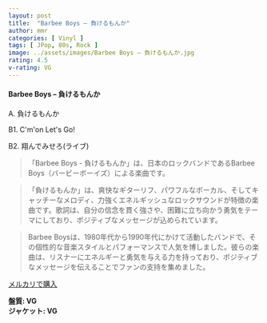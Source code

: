 ```yaml
---
layout: post
title:  "Barbee Boys – 負けるもんか"
author: mmr
categories: [ Vinyl ]
tags: [ JPop, 80s, Rock ]
image: ../assets/images/Barbee Boys – 負けるもんか.jpg
rating: 4.5
v-rating: VG
---
```


#### Barbee Boys – 負けるもんか


A. 負けるもんか


B1. C'm'on Let's Go!


B2. 翔んでみせろ(ライブ)


> 「Barbee Boys - 負けるもんか」は、日本のロックバンドであるBarbee Boys（バービーボーイズ）による楽曲です。

> 「負けるもんか」は、爽快なギターリフ、パワフルなボーカル、そしてキャッチーなメロディ、力強くエネルギッシュなロックサウンドが特徴の楽曲です。歌詞は、自分の信念を貫く強さや、困難に立ち向かう勇気をテーマにしており、ポジティブなメッセージが込められています。

> Barbee Boysは、1980年代から1990年代にかけて活動したバンドで、その個性的な音楽スタイルとパフォーマンスで人気を博しました。彼らの楽曲は、リスナーにエネルギーと勇気を与える力を持っており、ポジティブなメッセージを伝えることでファンの支持を集めました。


[メルカリで購入](https://jp.mercari.com/item/m78740363521)


<div class="mt-4 mb-4 d-flex align-items-center">
<strong class="mr-1">盤質: VG</strong>
</div>
<div class="mt-4 mb-4 d-flex align-items-center">
<strong class="mr-1">ジャケット: VG</strong>
</div>
